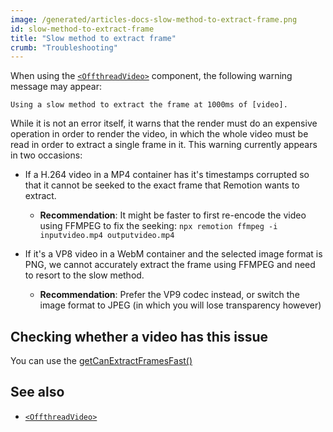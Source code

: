 ```yaml
---
image: /generated/articles-docs-slow-method-to-extract-frame.png
id: slow-method-to-extract-frame
title: "Slow method to extract frame"
crumb: "Troubleshooting"
---
```


When using the [`<OffthreadVideo>`](/docs/offthreadvideo) component, the following warning message may appear:

```
Using a slow method to extract the frame at 1000ms of [video].
```

While it is not an error itself, it warns that the render must do an expensive operation in order to render the video, in which the whole video must be read in order to extract a single frame in it. This warning currently appears in two occasions:

- If a H.264 video in a MP4 container has it's timestamps corrupted so that it cannot be seeked to the exact frame that Remotion wants to extract.

  - **Recommendation**: It might be faster to first re-encode the video using FFMPEG to fix the seeking: `npx remotion ffmpeg -i inputvideo.mp4 outputvideo.mp4`

- If it's a VP8 video in a WebM container and the selected image format is PNG, we cannot accurately extract the frame using FFMPEG and need to resort to the slow method.
  - **Recommendation**: Prefer the VP9 codec instead, or switch the image format to JPEG (in which you will lose transparency however)

## Checking whether a video has this issue

You can use the [getCanExtractFramesFast()](/docs/renderer/get-can-extract-frames-fast)

## See also

- [`<OffthreadVideo>`](/docs/offthreadvideo)
